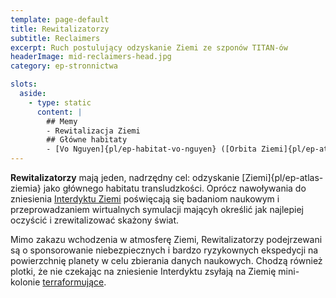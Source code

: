 ```yaml
---
template: page-default
title: Rewitalizatorzy
subtitle: Reclaimers
excerpt: Ruch postulujący odzyskanie Ziemi ze szponów TITAN-ów
headerImage: mid-reclaimers-head.jpg
category: ep-stronnictwa

slots:
  aside:
    - type: static
      content: |
        ## Memy
        - Rewitalizacja Ziemi 
        ## Główne habitaty
        - [Vo Nguyen]{pl/ep-habitat-vo-nguyen} ([Orbita Ziemi]{pl/ep-atlas-ziemia-orbita})
---
```

**Rewitalizatorzy** mają jeden, nadrzędny cel: odzyskanie [Ziemi]{pl/ep-atlas-ziemia} jako głównego habitatu transludzkości. Oprócz nawoływania do zniesienia [Interdyktu Ziemi](#) poświęcają się badaniom naukowym i przeprowadzaniem wirtualnych symulacji mającyh określić jak najlepiej oczyścić i zrewitalizować skażony świat.

Mimo zakazu wchodzenia w atmosferę Ziemi, Rewitalizatorzy podejrzewani są o sponsorowanie niebezpiecznych i bardzo ryzykownych ekspedycji na powierzchnię planety w celu zbierania danych naukowych. Chodzą również plotki, że nie czekając na zniesienie Interdyktu zsyłają na Ziemię mini-kolonie [terraformujące](http://pl.wikipedia.org/wiki/Terraformowanie).

